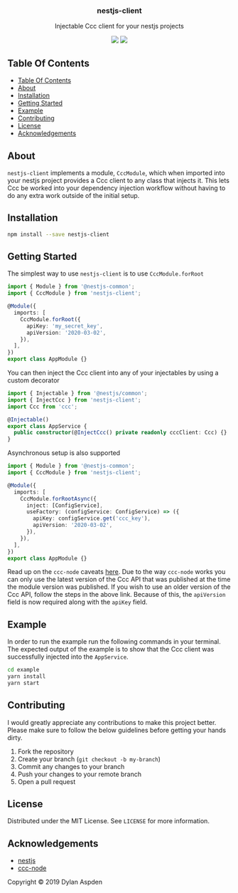 <p align="center">
  <h3 align="center">
    nestjs-client
  </h3>

  <p align="center">
    Injectable Ccc client for your nestjs projects
  </p>

  <p align="center">
    <img src="https://circleci.com/gh/dhaspden/nestjs-client.svg?style=svg">
    <a href="https://codecov.io/gh/dhaspden/nestjs-client">
      <img src="https://codecov.io/gh/dhaspden/nestjs-client/branch/master/graph/badge.svg" />
    </a>
  </p>
</p>

## Table Of Contents

- [Table Of Contents](#table-of-contents)
- [About](#about)
- [Installation](#installation)
- [Getting Started](#getting-started)
- [Example](#example)
- [Contributing](#contributing)
- [License](#license)
- [Acknowledgements](#acknowledgements)

## About

`nestjs-client` implements a module, `CccModule`, which when imported into
your nestjs project provides a Ccc client to any class that injects it. This
lets Ccc be worked into your dependency injection workflow without having to
do any extra work outside of the initial setup.

## Installation

```bash
npm install --save nestjs-client
```

## Getting Started

The simplest way to use `nestjs-client` is to use `CccModule.forRoot`

```typescript
import { Module } from '@nestjs-common';
import { CccModule } from 'nestjs-client';

@Module({
  imports: [
    CccModule.forRoot({
      apiKey: 'my_secret_key',
      apiVersion: '2020-03-02',
    }),
  ],
})
export class AppModule {}
```

You can then inject the Ccc client into any of your injectables by using a
custom decorator

```typescript
import { Injectable } from '@nestjs/common';
import { InjectCcc } from 'nestjs-client';
import Ccc from 'ccc';

@Injectable()
export class AppService {
  public constructor(@InjectCcc() private readonly cccClient: Ccc) {}
}
```

Asynchronous setup is also supported

```typescript
import { Module } from '@nestjs-common';
import { CccModule } from 'nestjs-client';

@Module({
  imports: [
    CccModule.forRootAsync({
      inject: [ConfigService],
      useFactory: (configService: ConfigService) => ({
        apiKey: configService.get('ccc_key'),
        apiVersion: '2020-03-02',
      }),
    }),
  ],
})
export class AppModule {}
```

Read up on the `ccc-node` caveats
[here](https://github.com/ccc/ccc-node#usage-with-typescript). Due to the
way `ccc-node` works you can only use the latest version of the Ccc API
that was published at the time the module version was published. If you wish to
use an older version of the Ccc API, follow the steps in the above link.
Because of this, the `apiVersion` field is now required along with the `apiKey`
field.

## Example

In order to run the example run the following commands in your terminal. The
expected output of the example is to show that the Ccc client was
successfully injected into the `AppService`.

```bash
cd example
yarn install
yarn start
```

## Contributing

I would greatly appreciate any contributions to make this project better. Please
make sure to follow the below guidelines before getting your hands dirty.

1. Fork the repository
2. Create your branch (`git checkout -b my-branch`)
3. Commit any changes to your branch
4. Push your changes to your remote branch
5. Open a pull request

## License

Distributed under the MIT License. See `LICENSE` for more information.

## Acknowledgements

- [nestjs](https://nestjs.com)
- [ccc-node](https://github.com/ccc/ccc-node)

Copyright &copy; 2019 Dylan Aspden
